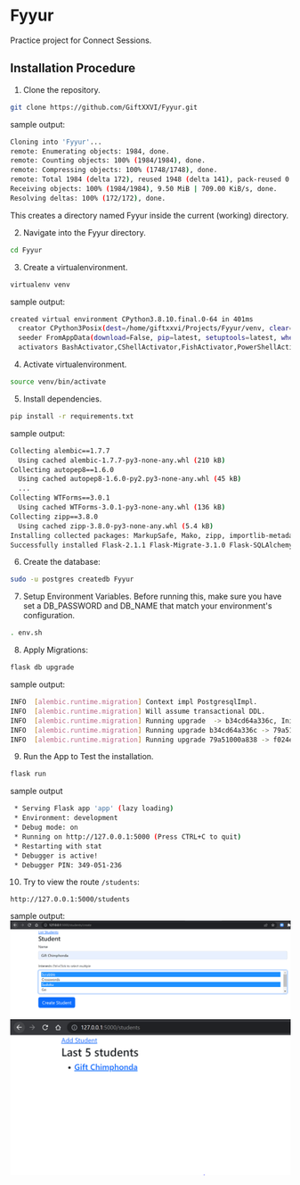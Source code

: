 # Fyyur
Practice project for Connect Sessions.

## Installation Procedure

1. Clone the repository.
```bash
git clone https://github.com/GiftXXVI/Fyyur.git
```
sample output:
```bash
Cloning into 'Fyyur'...
remote: Enumerating objects: 1984, done.
remote: Counting objects: 100% (1984/1984), done.
remote: Compressing objects: 100% (1748/1748), done.
remote: Total 1984 (delta 172), reused 1948 (delta 141), pack-reused 0
Receiving objects: 100% (1984/1984), 9.50 MiB | 709.00 KiB/s, done.
Resolving deltas: 100% (172/172), done.
```
This creates a directory named Fyyur inside the current (working) directory.

2. Navigate into the Fyyur directory.
```bash
cd Fyyur
```
3. Create a virtualenvironment.
```bash
virtualenv venv
```
sample output:
```bash
created virtual environment CPython3.8.10.final.0-64 in 401ms
  creator CPython3Posix(dest=/home/giftxxvi/Projects/Fyyur/venv, clear=False, global=False)
  seeder FromAppData(download=False, pip=latest, setuptools=latest, wheel=latest, pkg_resources=latest, via=copy, app_data_dir=/home/giftxxvi/.local/share/virtualenv/seed-app-data/v1.0.1.debian.1)
  activators BashActivator,CShellActivator,FishActivator,PowerShellActivator,PythonActivator,XonshActivator
```
4. Activate virtualenvironment.
```bash
source venv/bin/activate
```
5. Install dependencies.
```bash
pip install -r requirements.txt
```
sample output:
```bash
Collecting alembic==1.7.7
  Using cached alembic-1.7.7-py3-none-any.whl (210 kB)
Collecting autopep8==1.6.0
  Using cached autopep8-1.6.0-py2.py3-none-any.whl (45 kB)
  ...
Collecting WTForms==3.0.1
  Using cached WTForms-3.0.1-py3-none-any.whl (136 kB)
Collecting zipp==3.8.0
  Using cached zipp-3.8.0-py3-none-any.whl (5.4 kB)
Installing collected packages: MarkupSafe, Mako, zipp, importlib-metadata, importlib-resources, greenlet, SQLAlchemy, alembic, pycodestyle, toml, autopep8, click, itsdangerous, Werkzeug, Jinja2, Flask, Flask-SQLAlchemy, Flask-Migrate, WTForms, Flask-WTF, psycopg2-binary
Successfully installed Flask-2.1.1 Flask-Migrate-3.1.0 Flask-SQLAlchemy-2.5.1 Flask-WTF-1.0.1 Jinja2-3.1.1 Mako-1.2.0 MarkupSafe-2.1.1 SQLAlchemy-1.4.35 WTForms-3.0.1 Werkzeug-2.1.1 alembic-1.7.7 autopep8-1.6.0 click-8.1.2 greenlet-1.1.2 importlib-metadata-4.11.3 importlib-resources-5.7.1 itsdangerous-2.1.2 psycopg2-binary-2.9.3 pycodestyle-2.8.0 toml-0.10.2 zipp-3.8.0
```
6. Create the database:
```bash
sudo -u postgres createdb Fyyur
```
7. Setup Environment Variables.
Before running this, make sure you have set a DB_PASSWORD and DB_NAME that match your environment's configuration.
```bash
. env.sh
```
8. Apply Migrations:
```bash
flask db upgrade
```
sample output:
```bash
INFO  [alembic.runtime.migration] Context impl PostgresqlImpl.
INFO  [alembic.runtime.migration] Will assume transactional DDL.
INFO  [alembic.runtime.migration] Running upgrade  -> b34cd64a336c, Initialize
INFO  [alembic.runtime.migration] Running upgrade b34cd64a336c -> 79a51000a838, Created Student Interests
INFO  [alembic.runtime.migration] Running upgrade 79a51000a838 -> f024e6520c3a, Corrected Foreign Key
```
9. Run the App to Test the installation.
```bash
flask run
```
sample output
```bash
 * Serving Flask app 'app' (lazy loading)
 * Environment: development
 * Debug mode: on
 * Running on http://127.0.0.1:5000 (Press CTRL+C to quit)
 * Restarting with stat
 * Debugger is active!
 * Debugger PIN: 349-051-236
```
10. Try to view the route `/students`:
```
http://127.0.0.1:5000/students
```
sample output:
![Open Students](demo-images/Open_Create_Students.PNG)
![Create Student](demo-images/Open_Students.PNG)


